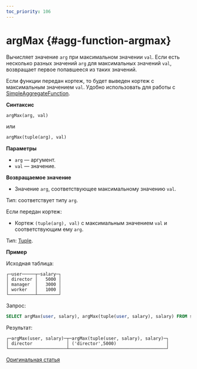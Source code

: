 ```yaml
---
toc_priority: 106
---
```


# argMax {#agg-function-argmax}

Вычисляет значение `arg` при максимальном значении `val`. Если есть несколько разных значений `arg` для максимальных значений `val`, возвращает первое попавшееся из таких значений.

Если функции передан кортеж, то будет выведен кортеж с максимальным значением `val`. Удобно использовать для работы с [SimpleAggregateFunction](../../../sql-reference/data-types/simpleaggregatefunction.md).

**Синтаксис**

``` sql
argMax(arg, val)
```

или

``` sql
argMax(tuple(arg), val)
```

**Параметры**

-   `arg` — аргумент.
-   `val` — значение.

**Возвращаемое значение**

-   Значение `arg`, соответствующее максимальному значению `val`.

Тип: соответствует типу `arg`. 

Если передан кортеж:

-   Кортеж `(tuple(arg), val)` c максимальным значением `val` и соответствующим ему `arg`.

Тип: [Tuple](../../../sql-reference/data-types/tuple.md).

**Пример**

Исходная таблица:

``` text
┌─user─────┬─salary─┐
│ director │   5000 │
│ manager  │   3000 │
│ worker   │   1000 │
└──────────┴────────┘
```

Запрос:

``` sql
SELECT argMax(user, salary), argMax(tuple(user, salary), salary) FROM salary;
```

Результат:

``` text
┌─argMax(user, salary)─┬─argMax(tuple(user, salary), salary)─┐
│ director             │ ('director',5000)                   │
└──────────────────────┴─────────────────────────────────────┘
```

[Оригинальная статья](https://clickhouse.tech/docs/ru/sql-reference/aggregate-functions/reference/argmax/) <!--hide-->
